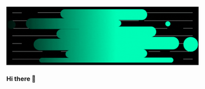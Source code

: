 <a href="https://www.linkedin.com/in/kamarajsivva/" rel="some text">![](https://github.com/ksivva/ksivva/blob/master/banner.gif)</a>

### Hi there 👋
